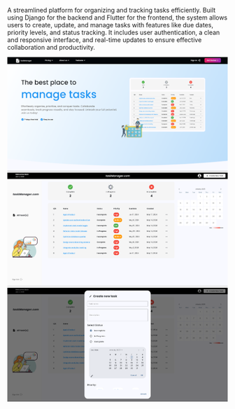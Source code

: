 A streamlined platform for organizing and tracking tasks efficiently. Built using Django for the backend and Flutter for the frontend, the system allows users to create, update, and manage tasks with features like due dates, priority levels, and status tracking. It includes user authentication, a clean and responsive interface, and real-time updates to ensure effective collaboration and productivity.

![Landing page](./assets/display/1.png)
![Task manager](./assets/display/2.png)
![Create Task](./assets/display/3.png)
